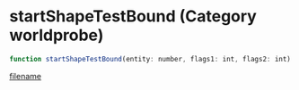 # startShapeTestBound (Category worldprobe)

```js
function startShapeTestBound(entity: number, flags1: int, flags2: int): int
```

[filename](startShapeTestBound_m.md ':include')